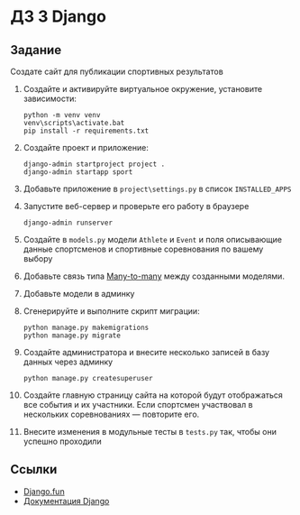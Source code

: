 # ДЗ 3 Django

## Задание

Создате сайт для публикации спортивных результатов

1. Создайте и активируйте виртуальное окружение, установите зависимости:

    ```console
    python -m venv venv
    venv\scripts\activate.bat
    pip install -r requirements.txt
    ```

2. Создайте проект и приложение:

    ```console
    django-admin startproject project .
    django-admin startapp sport
    ```

3. Добавьте приложение в `project\settings.py` в список `INSTALLED_APPS`

4. Запустите веб-сервер и проверьте его работу в браузере

    ```console
    django-admin runserver
    ```

5. Создайте в `models.py` модели `Athlete` и `Event` и поля описывающие данные спортсменов и спортивные соревнования по вашему выбору

6. Добавьте связь типа [Many-to-many](https://docs.djangoproject.com/en/4.0/topics/db/examples/many_to_many/) между созданными моделями.

7. Добавьте модели в админку

8. Сгенерируйте и выполните скрипт миграции:

    ```console
    python manage.py makemigrations
    python manage.py migrate
    ```

9. Создайте администратора и внесите несколько записей в базу данных через админку

    ```console
    python manage.py createsuperuser
    ```

10. Создайте главную страницу сайта на которой будут отображаться все события и их участники. Если спортсмен участвовал в нескольких соревнованиях — повторите его.

11. Внесите изменения в модульные тесты в `tests.py` так, чтобы они успешно проходили

## Ссылки

* [Django.fun](https://django.fun/)
* [Документация Django](https://docs.djangoproject.com/)
